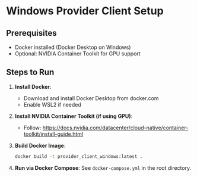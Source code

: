 # Windows Provider Client Setup

## Prerequisites
- Docker installed (Docker Desktop on Windows)
- Optional: NVIDIA Container Toolkit for GPU support

## Steps to Run
1. **Install Docker**:
   - Download and install Docker Desktop from docker.com
   - Enable WSL2 if needed

2. **Install NVIDIA Container Toolkit (if using GPU)**:
   - Follow: https://docs.nvidia.com/datacenter/cloud-native/container-toolkit/install-guide.html

3. **Build Docker Image**:
   ```bash
   docker build -t provider_client_windows:latest .
   ```

4. **Run via Docker Compose**:
   See `docker-compose.yml` in the root directory. 